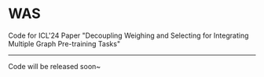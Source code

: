 # WAS
Code for ICL'24 Paper "Decoupling Weighing and Selecting for Integrating Multiple Graph Pre-training Tasks"


---
Code will be released soon~
